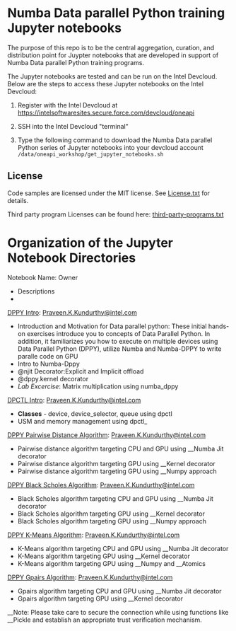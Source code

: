 # Numba Data parallel Python training Jupyter notebooks

The purpose of this repo is to be the central aggregation, curation, and
distribution point for Juypter notebooks that are developed in support of
Numba Data parallel Python training programs.

The Jupyter notebooks are tested and can be run on the Intel Devcloud. Below
are the steps to access these Jupyter notebooks on the Intel Devcloud:

1. Register with the Intel Devcloud at
   https://intelsoftwaresites.secure.force.com/devcloud/oneapi

2. SSH into the Intel Devcloud "terminal"

3. Type the following command to download the Numba Data parallel Python series of
   Jupyter notebooks into your devcloud account
   `/data/oneapi_workshop/get_jupyter_notebooks.sh`

## License

Code samples are licensed under the MIT license. See
[License.txt](https://github.com/oneapi-src/oneAPI-samples/blob/master/License.txt)
for details.

Third party program Licenses can be found here:
[third-party-programs.txt](https://github.com/oneapi-src/oneAPI-samples/blob/master/third-party-programs.txt)

# Organization of the Jupyter Notebook Directories

Notebook Name: Owner
* Descriptions
*

[DPPY Intro](01_DPPY_Intro): Praveen.K.Kundurthy@intel.com
* Introduction and Motivation for Data parallel python: These initial hands-on exercises introduce you to concepts of Data Parallel Python. In addition, it familiarizes you how to execute on multiple devices using Data Parallel Python (DPPY), utilize Numba and Numba-DPPY to write paralle code on GPU 
* Intro to Numba-Dppy
* @njit Decorator:Explicit and Implicit offload
* @dppy.kernel decorator
* _Lab Excercise_: Matrix multiplication using numba_dppy

[DPCTL Intro](02_DPCTL_Intro): Praveen.K.Kundurthy@intel.com
* __Classes__ - device, device_selector, queue using dpctl
* USM and memory management using dpctl_

[DPPY Pairwise Distance Algorithm](03_DPPY_Pairwise_Distance): Praveen.K.Kundurthy@intel.com
* Pairwise distance algorithm targeting CPU and GPU using __Numba Jit decorator
* Pairwise distance algorithm targeting GPU using __Kernel decorator
* Pairwise distance algorithm targeting GPU using __Numpy approach

[DPPY Black Scholes Algorithm](04_DPPY_Black_Sholes): Praveen.K.Kundurthy@intel.com
* Black Scholes algorithm targeting CPU and GPU using __Numba Jit decorator
* Black Scholes algorithm targeting GPU using __Kernel decorator
* Black Scholes algorithm targeting GPU using __Numpy approach

[DPPY K-Means Algorithm](05_DPPY_Kmeans): Praveen.K.Kundurthy@intel.com
* K-Means algorithm targeting CPU and GPU using __Numba Jit decorator
* K-Means algorithm targeting GPU using __Kernel decorator
* K-Means algorithm targeting GPU using __Numpy and __Atomics

[DPPY Gpairs Algorithm](05_DPPY_Gpairs): Praveen.K.Kundurthy@intel.com
* Gpairs algorithm targeting CPU and GPU using __Numba Jit decorator
* Gpairs algorithm targeting GPU using __Kernel decorator

__Note: Please take care to secure the connection while using functions like __Pickle and establish an appropriate trust verification mechanism.


